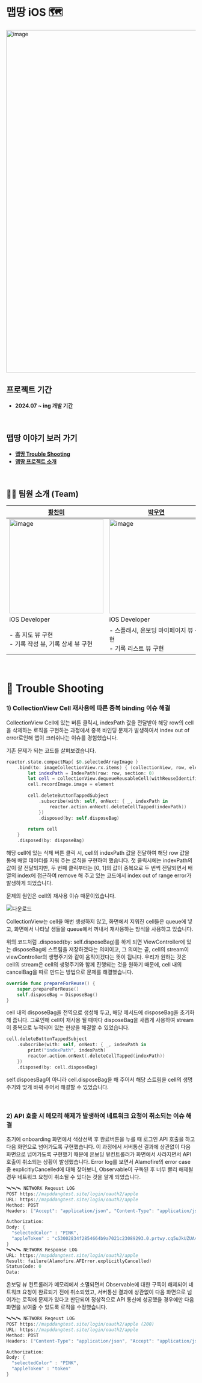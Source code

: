 # 맵땅 iOS 🗺️

<img width="908" alt="image" src="https://github.com/user-attachments/assets/7d8bde8f-89b1-4b32-9a1b-7707d78e010a">

<br/>

## 프로젝트 기간
- **2024.07 ~ ing 개발 기간** <br>

<br/>

## 맵땅 이야기 보러 가기
- **[맵땅 Trouble Shooting](#-trouble-shooting)** <br>
- **[맵땅 프로젝트 소개](#-프로젝트-소개)** <br>

<br/>

## 🧑‍💻 팀원 소개 (Team)

| [황찬미](https://github.com/cchanmi) | [박우연](https://github.com/Allie-e) |
| --- | --- |
| <img width="250" alt="image" src="https://github.com/user-attachments/assets/c107e678-6b63-40c7-a904-daed51d49771" /> | <img width="250" alt="image" src="https://github.com/user-attachments/assets/d9e5c14a-b0f8-451b-b8dc-33182614c0f6" /> |
| iOS Developer | iOS Developer |
| - 홈 지도 뷰 구현<br/> - 기록 작성 뷰, 기록 상세 뷰 구현 | - 스플래시, 온보딩 마이페이지 뷰 구현<br/> - 기록 리스트 뷰 구현 |

<br/>

# 🚀 Trouble Shooting
### 1) CollectionView Cell 재사용에 따른 중복 binding 이슈 해결
CollectionView Cell에 있는 버튼 클릭시, indexPath 값을 전달받아 해당 row의 cell을 삭제하는 로직을 구현하는 과정에서 중복 바인딩 문제가 발생하여서 index out of error로인해 앱이 크러쉬나는 이슈를 경험했습니다.

기존 문제가 되는 코드를 살펴보겠습니다.

```swift
reactor.state.compactMap{ $0.selectedArrayImage }
    .bind(to: imageCollectionView.rx.items) { (collectionView, row, element) in
        let indexPath = IndexPath(row: row, section: 0)
        let cell = collectionView.dequeueReusableCell(withReuseIdentifier: RecordImageCell.identifier, for: indexPath) as! RecordImageCell
        cell.recordImage.image = element
        
        cell.deleteButtonTappedSubject
            .subscribe(with: self, onNext: { _, indexPath in
                reactor.action.onNext(.deleteCellTapped(indexPath))
            })
            .disposed(by: self.disposeBag)
        
        return cell
    }
    .disposed(by: disposeBag)
````

해당 cell에 있는 삭제 버튼 클릭 시, cell의 indexPath 값을 전달하여 해당 row 값을 통해 배열 데이터를 지워 주는 로직을 구현하여 했습니다.
첫 클릭시에는 indexPath의 값이 잘 전달되지만, 두 번째 클릭부터는 [0, 1]의 값이 중복으로 두 번씩 전달되면서 배열의 index에 접근하여 remove 해 주고 있는 코드에서 index out of range error가 발생하게 되었습니다.

문제의 원인은 cell의 재사용 이슈 때문이었습니다.

![다운로드](https://github.com/user-attachments/assets/ddd7ee28-a385-4a3b-99f3-254c4332fd6f)

CollectionView는 cell을 매번 생성하지 않고, 화면에서 지워진 cell들은 queue에 넣고, 화면에서 나타날 생들을 queue에서 꺼내서 재사용하는 방식을 사용하고 있습니다.
<br/>

위의 코드처럼 .disposed(by: self.disposeBag)를 하게 되면 ViewController에 있는 disposeBag에 스트림을 저장하겠다는 의미이고, 그 의미는 곧, cell의 stream이 viewController의 생명주기와 같이 움직이겠다는 뜻이 됩니다.
우리가 원하는 것은 cell의 stream은 cell의 생명주기와 함께 진행되는 것을 원하기 때문에, cell 내의 cancelBag을 따로 만드는 방법으로 문제를 해결했습니다.

```swift
override func prepareForReuse() {
    super.prepareForReuse()
    self.disposeBag = DisposeBag()
}
````
 
cell 내의 disposeBag을 전역으로 생성해 두고, 해당 메서드에 disposeBag을 초기화해 줍니다.
그로인해 cell이 재사용 될 때마다 disposeBag을 새롭게 사용하여 stream이 중복으로 누적되어 있는 현상을 해결할 수 있었습니다.

```swift
cell.deleteButtonTappedSubject
    .subscribe(with: self, onNext: { _, indexPath in
        print("indexPath", indexPath)
        reactor.action.onNext(.deleteCellTapped(indexPath))
    })
    .disposed(by: cell.disposeBag)
````

self.dispoesBag이 아니라 cell.disposeBag을 해 주어서 해당 스트림을 cell의 생명주기와 맞게 바꿔 주어서 해결할 수 있었습니다.

<br/>

### 2) API 호출 시 메모리 해제가 발생하여 네트워크 요청이 취소되는 이슈 해결

초기에 onboarding 화면에서 색상선택 후 완료버튼을 누를 때 로그인 API 호출을 하고 다음 화면으로 넘어가도록 구현했습니다. 이 과정에서 서버통신 결과에 상관없이 다음 화면으로 넘어가도록 구현했기 때문에 온보딩 뷰컨트롤러가 화면에서 사라지면서 API호출이 취소되는 상황이 발생했습니다. Error log를 보면서 Alamofire의 error case 중 explicitlyCancelled에 대해 찾아보니, Observable이 구독된 후 너무 빨리 해제될 경우 네트워크 요청이 취소될 수 있다는 것을 알게 되었습니다.

```swift
🛰🛰🛰 NETWORK Reqeust LOG
POST https://mapddangtest.site/login/oauth2/apple
URL: https://mapddangtest.site/login/oauth2/apple
Method: POST
Headers: ["Accept": "application/json", "Content-Type": "application/json"]

Authorization: 
Body: {
  "selectedColor" : "PINK",
  "appleToken" : "c53002834f2854664b9a7021c23089293.0.prtwy.cq5uJkUZUAvgvqtBFciinA"
}
🛰🛰🛰 NETWORK Response LOG
URL: https://mapddangtest.site/login/oauth2/apple
Result: failure(Alamofire.AFError.explicitlyCancelled)
StatusCode: 0
Data:
````

온보딩 뷰 컨트롤러가 메모리에서 소멸되면서 Observable에 대한 구독이 해제되어 네트워크 요청이 완료되기 전에 취소되었고, 서버통신 결과에 상관없이 다음 화면으로 넘어가는 로직에 문제가 있다고 판단되어 정상적으로 API 통신에 성공했을 경우에만 다음 화면을 보여줄 수 있도록 로직을 수정했습니다.

```swift
🛰🛰🛰 NETWORK Reqeust LOG
POST https://mapddangtest.site/login/oauth2/apple (200)
URL: https://mapddangtest.site/login/oauth2/apple
Method: POST
Headers: ["Content-Type": "application/json", "Accept": "application/json"]

Authorization: 
Body: {
  "selectedColor" : "PINK",
  "appleToken" : "token"
}
````
